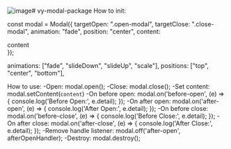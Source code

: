 ![image](https://github.com/user-attachments/assets/3685887d-47b5-4dc0-9b9a-6e55a7b65be1)# vy-modal-package
How to init:

 const modal = Modal({
    targetOpen: ".open-modal",
    targetClose: ".close-modal",
    animation: "fade",
    position: "center",
    content: <div>content<div>
});

animations: ["fade", "slideDown", "slideUp", "scale"],
positions: ["top", "center", "bottom"],

How to use:
-Open:
  modal.open();
-Close:
  modal.close();
-Set content:
  modal.setContent(`content`)
-On before open:
   modal.on('before-open', (e) => {
    console.log('Before Open:', e.detail);
  });
-On after open:
   modal.on('after-open', (e) => {
    console.log('After Open:', e.detail);
  });
-On before close:
  modal.on('before-close', (e) => {
    console.log('Before Close:', e.detail);
  });
-On after close:
  modal.on('after-close', (e) => {
      console.log('After Close:', e.detail);
  });
-Remove handle listener:
  modal.off('after-open', afterOpenHandler);
-Destroy:
  modal.destroy();
